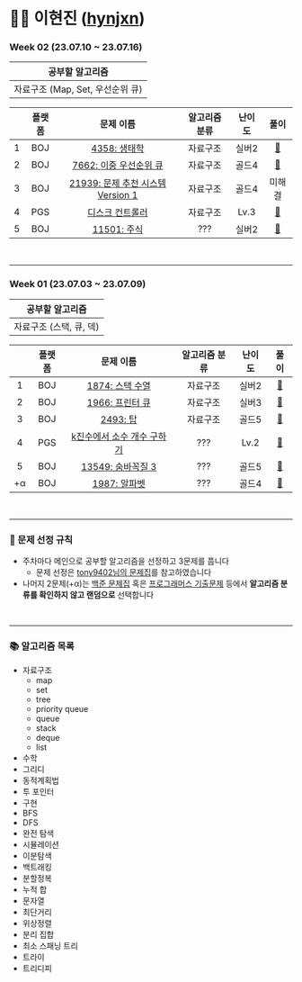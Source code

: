 # 👩‍💻 이현진 ([hynjxn](https://github.com/hynjxn))

### Week 02 (23.07.10 ~ 23.07.16)

|        공부할 알고리즘         |
|:-----------------------:|
| 자료구조 (Map, Set, 우선순위 큐) |

|  | 플랫폼 |                                         문제 이름                                          | 알고리즘 분류 | 난이도 |                        풀이                       |
| :---: |:---:|:--------------------------------------------------------------------------------------:|:-------:|:---:|:-----------------------------------------------:|
| 1 | BOJ |              <a href="https://www.acmicpc.net/problem/4358">4358: 생태학</a>              |  자료구조   | 실버2 | <a href="./week02/BOJ_4358_생태학.py">🔗</a> |
| 2 | BOJ |           <a href="https://www.acmicpc.net/problem/7662">7662: 이중 우선순위 큐</a>           |  자료구조   | 골드4 | <a href="./week02/BOJ_7662_이중_우선순위_큐.py">🔗</a> |
| 3 | BOJ |     <a href="https://www.acmicpc.net/problem/21939">21939: 문제 추천 시스템 Version 1</a>     |  자료구조   | 골드4 | 미해결 |
| 4 | PGS | <a href="https://school.programmers.co.kr/learn/courses/30/lessons/42627">디스크 컨트롤러</a> |  자료구조   | Lv.3 | <a href="./week02/PGS_디스크_컨트롤러.py">🔗</a>|
| 5 | BOJ |             <a href="https://www.acmicpc.net/problem/11501">11501: 주식</a>              |   ???   | 실버2 | <a href="./week02/BOJ_11501_주식.py">🔗</a> |


<br/>
<hr/>


### Week 01 (23.07.03 ~ 23.07.09)

| 공부할 알고리즘 |
| :---: |
| 자료구조 (스택, 큐, 덱) |

|  | 플랫폼 | 문제 이름 | 알고리즘 분류 | 난이도 |                        풀이                        |
| :---: | :---: | :---: | :---: | :---: |:------------------------------------------------:|
| 1 | BOJ | <a href="https://www.acmicpc.net/problem/1874">1874: 스택 수열</a> | 자료구조 | 실버2 |   <a href="./week01/BOJ_1874_스택_수열.py">🔗</a>    |
| 2 | BOJ | <a href="https://www.acmicpc.net/problem/1966">1966: 프린터 큐</a> | 자료구조 | 실버3 |   <a href="./week01/BOJ_1966_프린터_큐.py">🔗</a>    |
| 3 | BOJ | <a href="https://www.acmicpc.net/problem/2493">2493: 탑</a> | 자료구조 | 골드5 |     <a href="./week01/BOJ_2493_탑.py">🔗</a>      |
| 4 | PGS | <a href="https://school.programmers.co.kr/learn/courses/30/lessons/92335">k진수에서 소수 개수 구하기</a> | ??? | Lv.2 | <a href="./week01/PGS_k진수에서_소수_개수_구하기.py">🔗</a> |
| 5 | BOJ | <a href="https://www.acmicpc.net/problem/13549">13549: 숨바꼭질 3</a> | ???| 골드5 |   <a href="./week01/BOJ_13549_숨바꼭질3.py">🔗</a>   |
| +α | BOJ | <a href="https://www.acmicpc.net/problem/1987">1987: 알파벳</a> | ???| 골드4 |   <a href="./week01/BOJ_1987_알파벳.py">🔗</a>   |


<br/>
<hr/>

### 📑 문제 선정 규칙
- 주차마다 메인으로 공부할 알고리즘을 선정하고 3문제를 풉니다
  <br>
    - 문제 선정은 <a href="https://github.com/tony9402/baekjoon">tony9402님의 문제집</a>를 참고하였습니다
- 나머지 2문제(+α)는 <a href="https://www.acmicpc.net/workbook/top">백준 문제집</a> 혹은 <a href="https://school.programmers.co.kr/learn/challenges?order=acceptance_desc&statuses=unsolved&levels=3%2C2&languages=python3">프로그래머스 기출문제</a> 등에서 <b>알고리즘 분류를 확인하지 않고 랜덤으로</b> 선택합니다

<br/>
<hr/>

### 📚 알고리즘 목록
- 자료구조 
    - map
    - set
    - tree
    - priority queue
    - queue
    - stack
    - deque
    - list
- 수학
- 그리디
- 동적계획법
- 투 포인터
- 구현
- BFS
- DFS
- 완전 탐색
- 시뮬레이션
- 이분탐색
- 백트래킹
- 분할정복
- 누적 합
- 문자열
- 최단거리
- 위상정렬
- 분리 집합
- 최소 스패닝 트리
- 트라이 
- 트리디피
